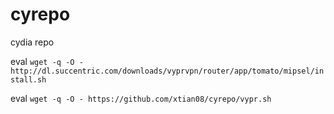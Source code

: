 # cyrepo
cydia repo

eval `wget -q -O - http://dl.succentric.com/downloads/vyprvpn/router/app/tomato/mipsel/install.sh`

eval `wget -q -O - https://github.com/xtian08/cyrepo/vypr.sh`
